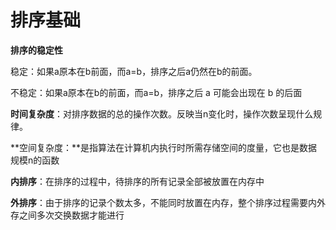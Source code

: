 # 排序基础

**排序的稳定性**

稳定：如果a原本在b前面，而a=b，排序之后a仍然在b的前面。

不稳定：如果a原本在b的前面，而a=b，排序之后 a 可能会出现在 b 的后面

**时间复杂度**：对排序数据的总的操作次数。反映当n变化时，操作次数呈现什么规律。

**空间复杂度：**是指算法在计算机内执行时所需存储空间的度量，它也是数据规模n的函数



**内排序**：在排序的过程中，待排序的所有记录全部被放置在内存中

**外排序**：由于排序的记录个数太多，不能同时放置在内存，整个排序过程需要内外存之间多次交换数据才能进行







